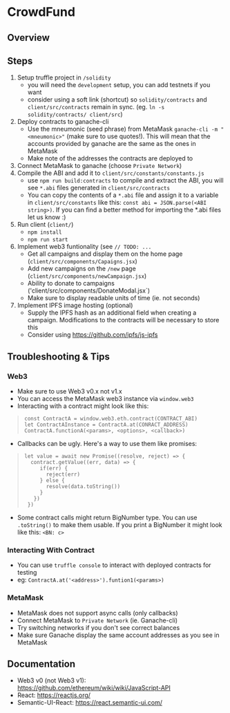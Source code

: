 # CrowdFund

## Overview

## Steps

1. Setup truffle project in `/solidity`
    - you will need the `development` setup, you can add testnets if you want
    - consider using a soft link (shortcut) so `solidity/contracts` and `client/src/contracts` remain in sync. (eg. `ln -s solidity/contracts/ client/src`)
2. Deploy contracts to ganache-cli
    - Use the mneumonic (seed phrase) from MetaMask `ganache-cli -m "<mneumonic>"` (make sure to use quotes!). This will mean that the accounts provided by ganache are the same as the ones in MetaMask
    - Make note of the addresses the contracts are deployed to
3. Connect MetaMask to ganache (choose `Private Network`)
4. Compile the ABI and add it to `client/src/constants/constants.js`
    - use `npm run build:contracts` to compile and extract the ABI, you will see `*.abi` files generated in `client/src/contracts`
    - You can copy the contents of a `*.abi` file and assign it to a variable in `client/src/constants` like this: `const abi = JSON.parse(<ABI string>)`. If you can find a better method for importing the *.abi files let us know :)
5. Run client (`client/`)
    - `npm install`
    - `npm run start`
6. Implement web3 funtionality (see `// TODO: ...`
    - Get all campaigns and display them on the home page (`client/src/components/Capaigns.jsx`)
    - Add new campaigns on the `/new` page (`client/src/components/newCampaign.jsx`)
    - Ability to donate to campaigns ('client/src/components/DonateModal.jsx`)
    - Make sure to display readable units of time (ie. not seconds)
7. Implement IPFS image hosting (optional)
    - Supply the IPFS hash as an additional field when creating a campaign. Modifications to the contracts will be necessary to store this
    - Consider using https://github.com/ipfs/js-ipfs

## Troubleshooting & Tips

### Web3
- Make sure to use Web3 v0.x not v1.x
- You can access the MetaMask web3 instance via `window.web3`
- Interacting with a contract might look like this:
> ```
> const ContractA = window.web3.eth.contract(CONTRACT_ABI)
> let ContractAInstance = ContractA.at(CONRACT_ADDRESS)
> ContractA.functionA(<params>, <options>, <callback>)
> ```

- Callbacks can be ugly. Here's a way to use them like promises:
> ```
> let value = await new Promise((resolve, reject) => {
>   contract.getValue((err, data) => {
>      if(err) {
>        reject(err)
>      } else {
>        resolve(data.toString())
>      }
>    })
>  })
> ```
- Some contract calls might return BigNumber type. You can use `.toString()` to make them usable. If you print a BigNumber it might look like this: `<BN: c>`

### Interacting With Contract
- You can use `truffle console` to interact with deployed contracts for testing
- eg: `ContractA.at('<address>').funtion1(<params>)`

### MetaMask
- MetaMask does not support async calls (only callbacks)
- Connect MetaMask to `Private Network` (ie. Ganache-cli)
- Try switching networks if you don't see correct balances
- Make sure Ganache display the same account addresses as you see in MetaMask

## Documentation

- Web3 v0 (not Web3 v1): https://github.com/ethereum/wiki/wiki/JavaScript-API
- React: https://reactjs.org/
- Semantic-UI-React: https://react.semantic-ui.com/